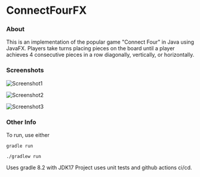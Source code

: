 # ConnectFourFX

### About
This is an implementation of the popular game "Connect Four" in Java using JavaFX.
Players take turns placing pieces on the board until a player achieves 4 consecutive pieces in a row diagonally, vertically, or horizontally.

### Screenshots

![Screenshot1](https://github.com/knangcas/connectFour/blob/main/Screenshots/ss1.jpg?raw=true)

![Screenshot2](https://github.com/knangcas/connectFour/blob/main/Screenshots/ss2.jpg?raw=true)

![Screenshot3](https://github.com/knangcas/connectFour/blob/main/Screenshots/ss3.jpg?raw=true)

### Other Info
To run, use either

```gradle run``` 


```./gradlew run```

Uses gradle 8.2 with JDK17
Project uses unit tests and github actions ci/cd.